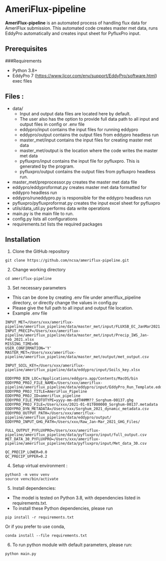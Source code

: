 # AmeriFlux-pipeline

**AmeriFlux-pipeline** is an automated process of handling flux data for AmeriFlux submission.
This automated code creates master met data, runs EddyPro automatically and creates input sheet for PyfluxPro input.

## Prerequisites

###Requirements
- Python 3.8+
- EddyPro 7 (https://www.licor.com/env/support/EddyPro/software.html) exec files

## Files :
- data/
  - Input and output data files are located here by default.
  - The user also has the option to provide full data path to all input and output files in config or .env file
  - eddypro/input contains the input files for running eddypro
  - eddypro/output contains the output files from eddypro headless run
  - master_met/input contains the input files for creating master met data
  - master_met/output is the location where the code writes the master met data
  - pyfluxpro/input contains the input file for pyfluxpro. This is generated by the program.
  - pyfluxpro/output contains the output files from pyfluxpro headless run.
- master_met/preprocessor.py creates the master met data file
- eddypro/eddyproformat.py creates master met data formatted for eddypro headless run
- eddypro/runeddypro.py is responsible for the eddypro headless run
- pyfluxpro/pyfluxproformat.py creates the input excel sheet for pyfluxpro
- utils/data_util.py performs data write operations
- main.py is the main file to run.
- config.py lists all configurations
- requirements.txt lists the required packages

## Installation

1. Clone the GitHub repository
```
git clone https://github.com/ncsa/ameriflux-pipeline.git
```
2. Change working directory
```
cd ameriflux-pipeline
```
3. Set necessary parameters
- This can be done by creating .env file under ameriflux_pipeline directory, or directly change the values in config.py
- Please give the full path to all input and output file location.
- Example .env file
```
INPUT_MET=/Users/xxx/ameriflux-pipeline/ameriflux_pipeline/data/master_met/input/FLUXSB_EC_JanMar2021.csv
INPUT_PRECIP=/Users/xxx/ameriflux-pipeline/ameriflux_pipeline/data/master_met/input/Precip_IWS_Jan-Feb_2021.xlsx
MISSING_TIME=96
USER_CONFIRMATION='Y'
MASTER_MET=/Users/xxx/ameriflux-pipeline/ameriflux_pipeline/data/master_met/output/met_output.csv

INPUT_SOIL_KEY=/Users/xxx/ameriflux-pipeline/ameriflux_pipeline/data/eddypro/input/Soils_key.xlsx

EDDYPRO_BIN_LOC=/Applications/eddypro.app/Contents/MacOS/bin
EDDYPRO_PROJ_FILE_NAME=/Users/xxx/ameriflux-pipeline/ameriflux_pipeline/data/eddypro/input/EddyPro_Run_Template.eddypro
EDDYPRO_PROJ_TITLE=AmeriFlux_Pipeline
EDDYPRO_PROJ_ID=ameriflux_pipeline
EDDYPRO_FILE_PROTOTYPE=yyyy-mm-ddTHHMM??_Sorghum-00137.ghg
EDDYPRO_PROJ_FILE=/Users/xxx/2021-01-01T000000_Sorghum-00137.metadata
EDDYPRO_DYN_METADATA=/Users/xxx/Sorghum_2021_dynamic_metadata.csv
EDDYPRO_OUTPUT_PATH=/Users/xxx/ameriflux-pipeline/ameriflux_pipeline/data/eddypro/output/
EDDYPRO_INPUT_GHG_PATH=/Users/xxx/Raw_Jan-Mar_2021_GHG_Files/

FULL_OUTPUT_PYFLUXPRO=/Users/xxx/ameriflux-pipeline/ameriflux_pipeline/data/pyfluxpro/input/full_output.csv
MET_DATA_30_PYFLUXPRO=/Users/xxx/ameriflux-pipeline/ameriflux_pipeline/data/pyfluxpro/input/Met_data_30.csv

QC_PRECIP_LOWER=0.0
QC_PRECIP_UPPER=0.2
```
4. Setup virtual environment :
```
python3 -m venv venv
source venv/bin/activate
```

5. Install dependencies: 
- The model is tested on Python 3.8, with dependencies listed in requirements.txt. 
- To install these Python dependencies, please run
```
pip install -r requirements.txt
```
Or if you prefer to use conda,
```
conda install --file requirements.txt
```

6. To run python module with default parameters, please run:
```
python main.py
```
